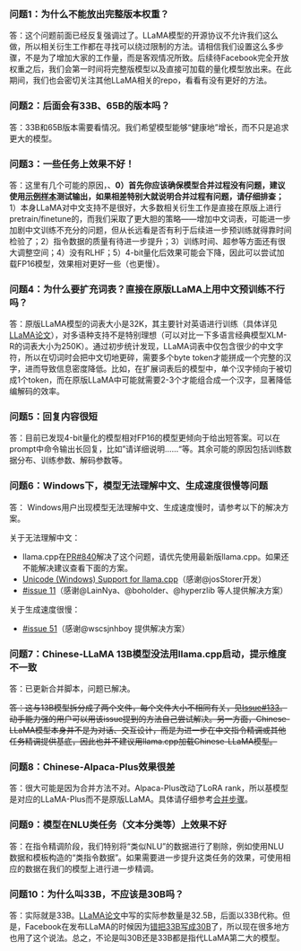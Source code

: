 ### 问题1：为什么不能放出完整版本权重？

答：这个问题前面已经反复强调过了。LLaMA模型的开源协议不允许我们这么做，所以相关衍生工作都在寻找可以绕过限制的方法。请相信我们设置这么多步骤，不是为了增加大家的工作量，而是客观情况所致。后续待Facebook完全开放权重之后，我们会第一时间将完整版模型以及直接可加载的量化模型放出来。在此期间，我们也会密切关注其他LLaMA相关的repo，看看有没有更好的方法。

### 问题2：后面会有33B、65B的版本吗？

答：33B和65B版本需要看情况。我们希望模型能够“健康地”增长，而不只是追求更大的模型。


### 问题3：一些任务上效果不好！

答：这里有几个可能的原因，、**0）首先你应该确保模型合并过程没有问题，建议使用[示例样本](https://github.com/ymcui/Chinese-LLaMA-Alpaca/tree/main/examples/q8_13b-p7b-p13b)测试输出，如果相差特别大就说明合并过程有问题，请仔细排查；** 1）本身LLaMA对中文支持不是很好，大多数相关衍生工作是直接在原版上进行pretrain/finetune的，而我们采取了更大胆的策略——增加中文词表，可能进一步加剧中文训练不充分的问题，但从长远看是否有利于后续进一步预训练就得靠时间检验了；2）指令数据的质量有待进一步提升；3）训练时间、超参等方面还有很大调整空间；4）没有RLHF；5）4-bit量化后效果可能会下降，因此可以尝试加载FP16模型，效果相对更好一些（也更慢）。

### 问题4：为什么要扩充词表？直接在原版LLaMA上用中文预训练不行吗？

答：原版LLaMA模型的词表大小是32K，其主要针对英语进行训练（具体详见[LLaMA论文](https://arxiv.org/abs/2302.13971v1)），对多语种支持不是特别理想（可以对比一下多语言经典模型XLM-R的词表大小为250K）。通过初步统计发现，LLaMA词表中仅包含很少的中文字符，所以在切词时会把中文切地更碎，需要多个byte token才能拼成一个完整的汉字，进而导致信息密度降低。比如，在扩展词表后的模型中，单个汉字倾向于被切成1个token，而在原版LLaMA中可能就需要2-3个才能组合成一个汉字，显著降低编解码的效率。

### 问题5：回复内容很短

答：目前已发现4-bit量化的模型相对FP16的模型更倾向于给出短答案。可以在prompt中命令输出长回复，比如”请详细说明……“等。其余可能的原因包括训练数据分布、训练参数、解码参数等。

### 问题6：Windows下，模型无法理解中文、生成速度很慢等问题

答： Windows用户出现模型无法理解中文、生成速度慢时，请参考以下的解决方案。

关于无法理解中文：

- llama.cpp在[PR#840](https://github.com/ggerganov/llama.cpp/pull/840)解决了这个问题，请优先使用最新版llama.cpp。如果还不能解决建议查看下面的方案。
- [Unicode (Windows) Support for llama.cpp](https://github.com/josStorer/llama.cpp-unicode-windows)（感谢@josStorer开发）
- [#issue 11](https://github.com/ymcui/Chinese-LLaMA-Alpaca/issues/11)（感谢@LainNya、@boholder、@hyperzlib 等人提供解决方案）

关于生成速度很慢：

- [#issue 51](https://github.com/ymcui/Chinese-LLaMA-Alpaca/issues/51)（感谢@wscsjnhboy 提供解决方案）

### 问题7：Chinese-LLaMA 13B模型没法用llama.cpp启动，提示维度不一致

答：已更新合并脚本，问题已解决。

~~答：这与13B模型拆分成了两个文件，每个文件大小不相同有关，见[Issue#133](https://github.com/ymcui/Chinese-LLaMA-Alpaca/issues/133)。动手能力强的用户可以用该issue提到的方法自己尝试解决。另一方面，Chinese-LLaMA模型本身并不是为对话、交互设计，而是为进一步在中文指令精调或其他任务精调提供基底，因此也并不建议用llama.cpp加载Chinese-LLaMA模型。~~

### 问题8：Chinese-Alpaca-Plus效果很差

答：很大可能是因为合并方法不对。Alpaca-Plus改动了LoRA rank，所以基模型是对应的LLaMA-Plus而不是原版LLaMA。具体请仔细参考[合并步骤](https://github.com/ymcui/Chinese-LLaMA-Alpaca/wiki/手动模型合并与转换#多lora权重合并适用于chinese-alpaca-plus)。

### 问题9：模型在NLU类任务（文本分类等）上效果不好

答：在指令精调阶段，我们特别将“类似NLU”的数据进行了剔除，例如使用NLU数据和模板构造的“类指令数据”。如果需要进一步提升这类任务的效果，可使用相应的数据在我们的模型上进行进一步精调。

### 问题10：为什么叫33B，不应该是30B吗？

答：实际就是33B。[LLaMA论文](https://arxiv.org/abs/2302.13971v1)中写的实际参数量是32.5B，后面以33B代称。但是，Facebook在发布LLaMA的时候因为[错把33B写成30B](https://github.com/facebookresearch/llama/issues/49)了，所以现在很多地方也用了这个说法。总之，不论是叫30B还是33B都是指代LLaMA第二大的模型。
